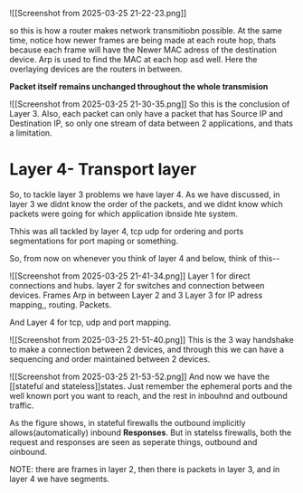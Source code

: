 ![[Screenshot from 2025-03-25 21-22-23.png]]

so this is how a router makes network transmitiobn possible.
At the same time, notice how newer frames are being made at each route hop, thats because each frame will have the Newer MAC adress of the destination device. Arp is used to find the MAC at each hop asd well. Here the overlaying devices are the routers in between.

**Packet itself remains unchanged throughout the whole transmision**

![[Screenshot from 2025-03-25 21-30-35.png]]
So this is the conclusion of Layer 3.
Also, each packet can only have a packet that has Source IP and Destination IP, so only one stream of data between 2 applications, and thats a limitation.


# Layer 4- Transport layer
So, to tackle layer 3 problems we have layer 4.
As we have discussed, in layer 3 we didnt know the order of the packets, and we didnt know which packets were going for which application ibnside hte system.

Thhis was all tackled by layer 4, tcp udp for ordering and ports segmentations for port maping or something.

So, from now on whenever you think of layer 4 and below, think of this--

![[Screenshot from 2025-03-25 21-41-34.png]]
Layer 1 for direct connections and hubs.
layer 2 for switches and connection between devices. Frames
Arp in between Layer 2 and 3
Layer 3 for IP adress mapping,, routing. Packets.

And Layer 4 for tcp, udp and port mapping.


![[Screenshot from 2025-03-25 21-51-40.png]]
This is the 3 way handshake to make a connection between 2 devices, and through this we can have a sequencing and order maintained between 2 devices.


![[Screenshot from 2025-03-25 21-53-52.png]]
And now we have the [[stateful and stateless]]states.
Just remember the ephemeral ports and the well known port you want to reach, and the rest in inbouhnd and outbound traffic.

As the figure shows, in stateful firewalls the outbound implicitly allows(automatically) inbound **Responses**.
But in statelss firewalls, both the request and responses are seen as seperate things, outbound and oinbound.



NOTE: there are frames in layer 2, then there is packets in layer 3, and in layer 4 we have segments.